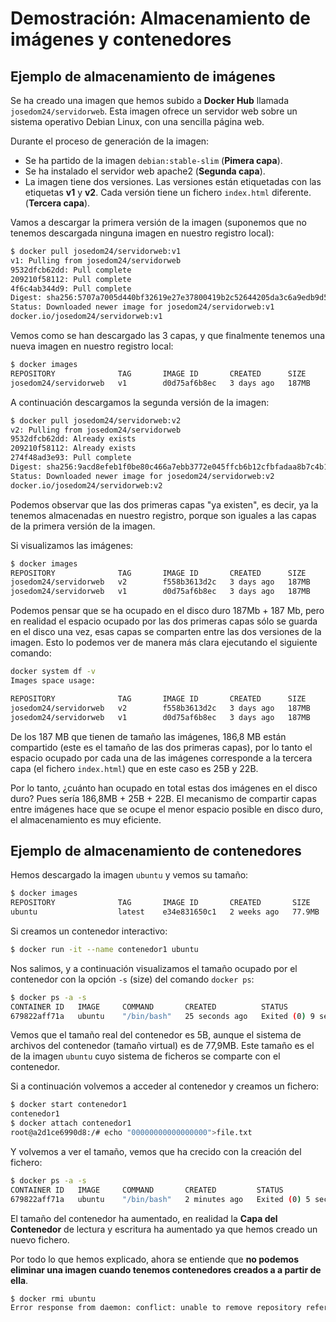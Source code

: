 # Demostración: Almacenamiento de imágenes y contenedores

## Ejemplo de almacenamiento de imágenes

Se ha creado una imagen que hemos subido a **Docker Hub** llamada `josedom24/servidorweb`. Esta imagen ofrece un servidor web sobre un sistema operativo Debian Linux, con una sencilla página web.

Durante el proceso de generación de la imagen:

* Se ha partido de la imagen `debian:stable-slim` (**Pimera capa**).
* Se ha instalado el servidor web apache2 (**Segunda capa**).
* La imagen tiene dos versiones. Las versiones están etiquetadas con las etiquetas **v1** y **v2**. Cada versión tiene un fichero `index.html` diferente. (**Tercera capa**).

Vamos a descargar la primera versión de la imagen (suponemos que no tenemos descargada ninguna imagen en nuestro registro local):

```bash
$ docker pull josedom24/servidorweb:v1
v1: Pulling from josedom24/servidorweb
9532dfcb62dd: Pull complete 
209210f58112: Pull complete 
4f6c4ab344d9: Pull complete 
Digest: sha256:5707a7005d440bf32619e27e37800419b2c52644205da3c6a9edb9d55b8c51de
Status: Downloaded newer image for josedom24/servidorweb:v1
docker.io/josedom24/servidorweb:v1
```
Vemos como se han descargado las 3 capas, y que finalmente tenemos una nueva imagen en nuestro registro local:

```bash
$ docker images
REPOSITORY              TAG       IMAGE ID       CREATED      SIZE
josedom24/servidorweb   v1        d0d75af6b8ec   3 days ago   187MB
```

A continuación descargamos la segunda versión de la imagen:

```bash
$ docker pull josedom24/servidorweb:v2
v2: Pulling from josedom24/servidorweb
9532dfcb62dd: Already exists 
209210f58112: Already exists 
274f48ad3e93: Pull complete 
Digest: sha256:9acd8efeb1f0be80c466a7ebb3772e045ffcb6b12cfbfadaa8b7c4b110bd83ea
Status: Downloaded newer image for josedom24/servidorweb:v2
docker.io/josedom24/servidorweb:v2
```

Podemos observar que las dos primeras capas "ya existen", es decir, ya la tenemos almacenadas en nuestro registro, porque son iguales a las capas de la primera versión de la imagen.

Si visualizamos las imágenes:

```bash
$ docker images
REPOSITORY              TAG       IMAGE ID       CREATED      SIZE
josedom24/servidorweb   v2        f558b3613d2c   3 days ago   187MB
josedom24/servidorweb   v1        d0d75af6b8ec   3 days ago   187MB
```

Podemos pensar que se ha ocupado en el disco duro 187Mb + 187 Mb, pero en realidad el espacio ocupado por las dos primeras capas sólo se guarda en el disco una vez, esas capas se comparten entre las dos versiones de la imagen. Esto lo podemos ver de manera más clara ejecutando el siguiente comando:

```bash
docker system df -v
Images space usage:

REPOSITORY              TAG       IMAGE ID       CREATED      SIZE      SHARED SIZE   UNIQUE SIZE   CONTAINERS
josedom24/servidorweb   v2        f558b3613d2c   3 days ago   187MB     186.8MB       25B           0
josedom24/servidorweb   v1        d0d75af6b8ec   3 days ago   187MB     186.8MB       22B           0
```

De los 187 MB que tienen de tamaño las imágenes, 186,8 MB están compartido (este es el tamaño de las dos primeras capas), por lo tanto el espacio ocupado por cada una de las imágenes corresponde a la tercera capa (el fichero `index.html`) que en este caso es 25B  y 22B.

Por lo tanto, ¿cuánto han ocupado en total estas dos imágenes en el disco duro? Pues sería 186,8MB + 25B + 22B.
El mecanismo de compartir capas entre imágenes hace que se ocupe el menor espacio posible en disco duro, el almacenamiento es muy eficiente.

## Ejemplo de almacenamiento de contenedores

Hemos descargado la imagen `ubuntu` y vemos su tamaño:

```bash
$ docker images
REPOSITORY              TAG       IMAGE ID       CREATED       SIZE
ubuntu                  latest    e34e831650c1   2 weeks ago   77.9MB
```

Si creamos un contenedor interactivo:

```bash
$ docker run -it --name contenedor1 ubuntu
```

Nos salimos, y a continuación visualizamos el tamaño ocupado por el contenedor con la opción `-s` (size) del comando `docker ps`:

```bash
$ docker ps -a -s
CONTAINER ID   IMAGE     COMMAND       CREATED          STATUS                     PORTS     NAMES         SIZE
679822aff71a   ubuntu    "/bin/bash"   25 seconds ago   Exited (0) 9 seconds ago             contenedor1   5B (virtual 77.9MB)
```

Vemos que el tamaño real del contenedor es 5B, aunque el sistema de archivos del contenedor (tamaño virtual) es de 77,9MB. Este tamaño es el de la imagen `ubuntu` cuyo sistema de ficheros se comparte con el contenedor.

Si a continuación volvemos a acceder al contenedor y creamos un fichero:

```bash
$ docker start contenedor1
contenedor1
$ docker attach contenedor1
root@a2d1ce6990d8:/# echo "00000000000000000">file.txt
```

Y volvemos a ver el tamaño, vemos que ha crecido con la creación del fichero:

```bash
$ docker ps -a -s
CONTAINER ID   IMAGE     COMMAND       CREATED         STATUS                     PORTS     NAMES         SIZE
679822aff71a   ubuntu    "/bin/bash"   2 minutes ago   Exited (0) 5 seconds ago             contenedor1   62B (virtual 77.9MB)
```

El tamaño del contenedor ha aumentado, en realidad la **Capa del Contenedor** de lectura y escritura ha aumentado ya que hemos creado un nuevo fichero.

Por todo lo que hemos explicado, ahora se entiende  que **no podemos eliminar una imagen cuando tenemos contenedores creados a a partir de ella**.

```bash
$ docker rmi ubuntu
Error response from daemon: conflict: unable to remove repository reference "ubuntu" (must force) - container 679822aff71a is using its referenced image e34e831650c1
```

